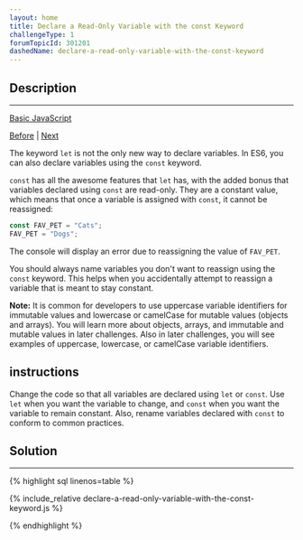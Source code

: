 ```yaml
---
layout: home
title: Declare a Read-Only Variable with the const Keyword
challengeType: 1
forumTopicId: 301201
dashedName: declare-a-read-only-variable-with-the-const-keyword
---
```


<div class="row">
<div class="columnStmt" markdown="1">

## Description
------

[Basic JavaScript](../basic-javascript/README.html) 

[Before](./explore-differences-between-the-var-and-let-keywords.md)  | [Next](./add-two-numbers-with-javascript.md) 

The keyword `let` is not the only new way to declare variables. In ES6, you can also declare variables using the `const` keyword.

`const` has all the awesome features that `let` has, with the added bonus that variables declared using `const` are read-only. They are a constant value, which means that once a variable is assigned with `const`, it cannot be reassigned:

```js
const FAV_PET = "Cats";
FAV_PET = "Dogs";
```

The console will display an error due to reassigning the value of `FAV_PET`.

You should always name variables you don't want to reassign using the `const` keyword. This helps when you accidentally attempt to reassign a variable that is meant to stay constant.

**Note:** It is common for developers to use uppercase variable identifiers for immutable values and lowercase or camelCase for mutable values (objects and arrays). You will learn more about objects, arrays, and immutable and mutable values in later challenges. Also in later challenges, you will see examples of uppercase, lowercase, or camelCase variable identifiers.

##  instructions 

Change the code so that all variables are declared using `let` or `const`. Use `let` when you want the variable to change, and `const` when you want the variable to remain constant. Also, rename variables declared with `const` to conform to common practices.

</div>
<div class="columnSol" markdown="1">

## Solution
------

{% highlight sql linenos=table %}

{% include_relative declare-a-read-only-variable-with-the-const-keyword.js %}

{% endhighlight %}

</div>
</div>

